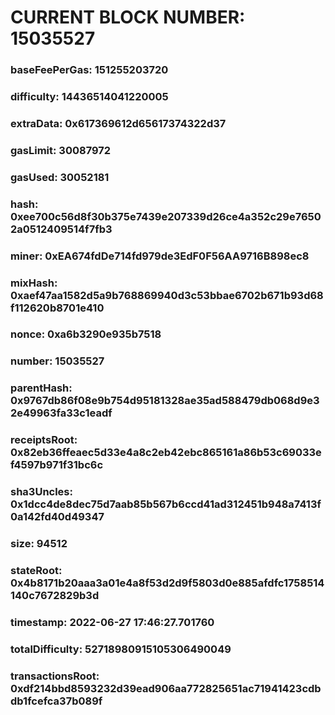 # CURRENT BLOCK NUMBER: 15035527

### baseFeePerGas: 151255203720
### difficulty: 14436514041220005
### extraData: 0x617369612d65617374322d37
### gasLimit: 30087972
### gasUsed: 30052181
### hash: 0xee700c56d8f30b375e7439e207339d26ce4a352c29e76502a0512409514f7fb3
### miner: 0xEA674fdDe714fd979de3EdF0F56AA9716B898ec8
### mixHash: 0xaef47aa1582d5a9b768869940d3c53bbae6702b671b93d68f112620b8701e410
### nonce: 0xa6b3290e935b7518
### number: 15035527
### parentHash: 0x9767db86f08e9b754d95181328ae35ad588479db068d9e32e49963fa33c1eadf
### receiptsRoot: 0x82eb36ffeaec5d33e4a8c2eb42ebc865161a86b53c69033ef4597b971f31bc6c
### sha3Uncles: 0x1dcc4de8dec75d7aab85b567b6ccd41ad312451b948a7413f0a142fd40d49347
### size: 94512
### stateRoot: 0x4b8171b20aaa3a01e4a8f53d2d9f5803d0e885afdfc1758514140c7672829b3d
### timestamp: 2022-06-27 17:46:27.701760
### totalDifficulty: 52718980915105306490049
### transactionsRoot: 0xdf214bbd8593232d39ead906aa772825651ac71941423cdbdb1fcefca37b089f
